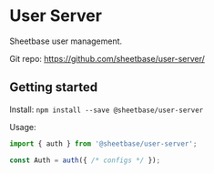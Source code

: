# User Server

Sheetbase user management.

Git repo: <https://github.com/sheetbase/user-server/>

## Getting started

Install: `npm install --save @sheetbase/user-server`

Usage:

```ts
import { auth } from '@sheetbase/user-server';

const Auth = auth({ /* configs */ });

```